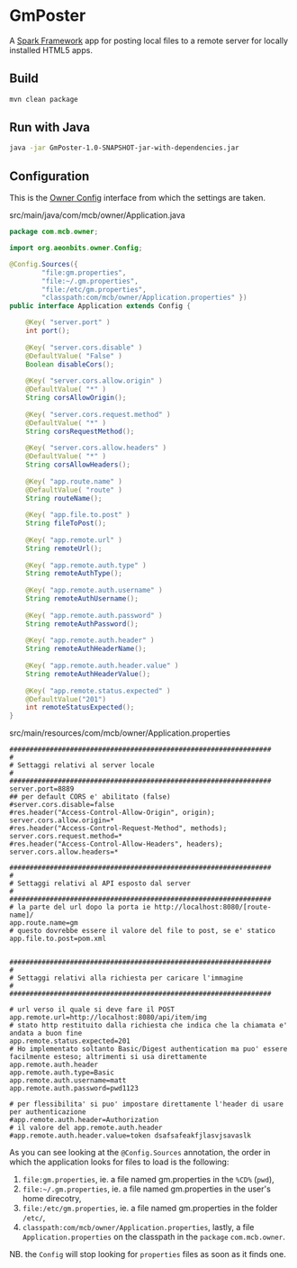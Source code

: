 GmPoster
========

A [Spark Framework](http://sparkjava.com/) app for posting local files to a remote server for locally installed HTML5 apps.

Build
-----

```bash
mvn clean package
```

Run with Java
-------------

```bash
java -jar GmPoster-1.0-SNAPSHOT-jar-with-dependencies.jar
```

Configuration
-------------

This is the [Owner Config](http://owner.aeonbits.org/docs/loading-strategies/) interface from which the settings are taken.

src/main/java/com/mcb/owner/Application.java

```java
package com.mcb.owner;

import org.aeonbits.owner.Config;

@Config.Sources({
        "file:gm.properties",
        "file:~/.gm.properties",
        "file:/etc/gm.properties",
        "classpath:com/mcb/owner/Application.properties" })
public interface Application extends Config {

    @Key( "server.port" )
    int port();
    
    @Key( "server.cors.disable" )
    @DefaultValue( "False" )
    Boolean disableCors();
    
    @Key( "server.cors.allow.origin" )
    @DefaultValue( "*" )
    String corsAllowOrigin();
    
    @Key( "server.cors.request.method" )
    @DefaultValue( "*" )
    String corsRequestMethod();
    
    @Key( "server.cors.allow.headers" )
    @DefaultValue( "*" )
    String corsAllowHeaders();
    
    @Key( "app.route.name" )
    @DefaultValue( "route" )
    String routeName();
    
    @Key( "app.file.to.post" )
    String fileToPost();
    
    @Key( "app.remote.url" )
    String remoteUrl();
    
    @Key( "app.remote.auth.type" )
    String remoteAuthType();
    
    @Key( "app.remote.auth.username" )
    String remoteAuthUsername();
    
    @Key( "app.remote.auth.password" )
    String remoteAuthPassword();
    
    @Key( "app.remote.auth.header" )
    String remoteAuthHeaderName();
    
    @Key( "app.remote.auth.header.value" )
    String remoteAuthHeaderValue();
    
    @Key( "app.remote.status.expected" )
    @DefaultValue("201")
    int remoteStatusExpected();
}

```

src/main/resources/com/mcb/owner/Application.properties

```properties
#################################################################
#
# Settaggi relativi al server locale
#
#################################################################
server.port=8889
## per default CORS e' abilitato (false)
#server.cors.disable=false
#res.header("Access-Control-Allow-Origin", origin);
server.cors.allow.origin=*
#res.header("Access-Control-Request-Method", methods);
server.cors.request.method=*
#res.header("Access-Control-Allow-Headers", headers);
server.cors.allow.headers=*

#################################################################
#
# Settaggi relativi al API esposto dal server
#
#################################################################
# la parte del url dopo la porta ie http://localhost:8080/[route-name]/
app.route.name=gm
# questo dovrebbe essere il valore del file to post, se e' statico
app.file.to.post=pom.xml


#################################################################
#
# Settaggi relativi alla richiesta per caricare l'immagine
#
#################################################################

# url verso il quale si deve fare il POST
app.remote.url=http://localhost:8080/api/item/img
# stato http restituito dalla richiesta che indica che la chiamata e' andata a buon fine
app.remote.status.expected=201
# Ho implementato soltanto Basic/Digest authentication ma puo' essere facilmente esteso; altrimenti si usa direttamente app.remote.auth.header
app.remote.auth.type=Basic
app.remote.auth.username=matt
app.remote.auth.password=pwd1123

# per flessibilita' si puo' impostare direttamente l'header di usare per authenticazione
#app.remote.auth.header=Authorization
# il valore del app.remote.auth.header
#app.remote.auth.header.value=token dsafsafeakfjlasvjsavaslk
```

As you can see looking at the `@Config.Sources` annotation, the order in which the application looks for files to load is the following:

1. `file:gm.properties`, ie. a file named gm.properties in the `%CD%` (`pwd`),
2. `file:~/.gm.properties`, ie. a file named gm.properties in the user's home direcotry,
3. `file:/etc/gm.properties`, ie. a file named gm.properties in the folder `/etc/`,
4. `classpath:com/mcb/owner/Application.properties`, lastly, a file `Application.properties` on the classpath in the `package` `com.mcb.owner`.

NB. the `Config` will stop looking for `properties` files as soon as it finds one.





